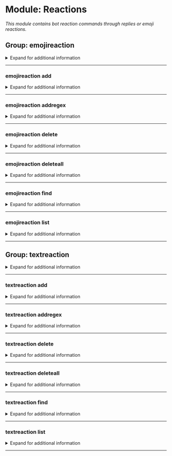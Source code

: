 # Module: Reactions
*This module contains bot reaction commands through replies or emoji reactions.*


## Group: emojireaction
<details><summary markdown='span'>Expand for additional information</summary><p>

*This groups is used to make the bot react with given emoji to a message containing a trigger word inside (guild specific). Group call either lists currently registered emoji reactions or adds a new emoji reaction to a given trigger word list.
*Note: Trigger words can be regular expressions (use `emojireaction addregex` command).**

**Aliases:**
`ereact, er, emojir, emojireactions`
**Guild only.**

**Requires permissions:**
`Manage guild`

**Overload 1:**

`[emoji]` : *Emoji*

`[string...]` : *Reaction triggers*

**Overload 0:**

`[string]` : *Reaction triggers*

`[emoji]` : *Emoji*

**Examples:**

```xml
!emojireaction
!emojireaction :emoji: triggerword
!emojireaction triggerword :emoji:
```
</p></details>

---

### emojireaction add
<details><summary markdown='span'>Expand for additional information</summary><p>

*Adds a new emoji reaction to guild reaction list. Requires emoji to react as and one or more triggers.*

**Aliases:**
`register, reg, new, a, +, +=, <<, <, <-, <=`
**Guild only.**

**Requires permissions:**
`Manage guild`

**Overload 1:**

`[emoji]` : *Emoji*

`[string...]` : *Reaction triggers*

**Overload 0:**

`[string]` : *Reaction triggers*

`[emoji]` : *Emoji*

**Examples:**

```xml
!emojireaction add :emoji: triggerword
!emojireaction add triggerword :emoji:
```
</p></details>

---

### emojireaction addregex
<details><summary markdown='span'>Expand for additional information</summary><p>

*Adds a new emoji reaction to guild reaction list. Requires emoji to react as and one or more regular expressions that will match the message being tested (each regular expression is word-bounded automatically).*

**Aliases:**
`registerregex, regex, newregex, ar, +r, +=r, <<r, <r, <-r, <=r, +regex, +regexp, +rgx`
**Guild only.**

**Requires permissions:**
`Manage guild`

**Overload 1:**

`[emoji]` : *Emoji*

`[string...]` : *Reaction triggers*

**Overload 0:**

`[string]` : *Reaction triggers*

`[emoji]` : *Emoji*

**Examples:**

```xml
!emojireaction addregex :emoji: regex?pattern+
!emojireaction addregex regex?pattern+ :emoji:
```
</p></details>

---

### emojireaction delete
<details><summary markdown='span'>Expand for additional information</summary><p>

*Removes existing emoji reaction by it's reaction emoji, ID or trigger.*

**Aliases:**
`unregister, remove, rm, del, d, -, -=, >, >>, ->, =>`
**Guild only.**

**Requires permissions:**
`Manage guild`

**Overload 2:**

`[emoji]` : *Emoji*

**Overload 1:**

`[int...]` : *Reaction IDs to remove*

**Overload 0:**

`[string...]` : *Reaction triggers*

**Examples:**

```xml
!emojireaction delete 12345
!emojireaction delete :emoji:
!emojireaction delete triggerword
```
</p></details>

---

### emojireaction deleteall
<details><summary markdown='span'>Expand for additional information</summary><p>

*Removes all guild emoji reactions.*

**Aliases:**
`removeall, rmrf, rma, clearall, clear, delall, da, cl, -a, --, >>>`
**Guild only.**

**Requires permissions:**
`Manage guild`

**Requires user permissions:**
`Administrator`

**Examples:**

```xml
!emojireaction deleteall
```
</p></details>

---

### emojireaction find
<details><summary markdown='span'>Expand for additional information</summary><p>

*Finds emoji reactions that are triggered by a given text.*

**Aliases:**
`f, test`
**Guild only.**

**Requires permissions:**
`Manage guild`

**Arguments:**

`[string...]` : *Reaction trigger*

**Examples:**

```xml
!emojireaction find triggerword
```
</p></details>

---

### emojireaction list
<details><summary markdown='span'>Expand for additional information</summary><p>

*Lists all emoji reactions for this guild.*

**Aliases:**
`print, show, view, ls, l, p`
**Guild only.**

**Requires permissions:**
`Manage guild`

**Examples:**

```xml
!emojireaction list
```
</p></details>

---

## Group: textreaction
<details><summary markdown='span'>Expand for additional information</summary><p>

*This groups is used to make the bot react with given text to a message containing a trigger word inside (guild specific). Group call either lists currently registered text reactions or adds a new text reaction to a given trigger word list.
*Note: Trigger words can be regular expressions (use `textreaction addregex` command).**

**Aliases:**
`treact, tr, txtr, textreactions`
**Guild only.**

**Requires user permissions:**
`Manage guild`

**Overload 0:**

`[string]` : *Reaction trigger*

`[string...]` : *Response*

**Examples:**

```xml
!textreaction
!textreaction triggerword Response message
```
</p></details>

---

### textreaction add
<details><summary markdown='span'>Expand for additional information</summary><p>

*Adds a new text reaction to guild reaction list. Requires trigger word and a response.*

**Aliases:**
`register, reg, new, a, +, +=, <<, <, <-, <=`
**Guild only.**

**Requires user permissions:**
`Manage guild`

**Arguments:**

`[string]` : *Reaction trigger*

`[string...]` : *Response*

**Examples:**

```xml
!textreaction add triggerword Response message
```
</p></details>

---

### textreaction addregex
<details><summary markdown='span'>Expand for additional information</summary><p>

*Adds a new text reaction to guild reaction list. Requires a regular expression that will match the message being tested (each regular expression is word-bounded automatically) and a text to reply when the match occurs.*

**Aliases:**
`registerregex, regex, newregex, ar, +r, +=r, <<r, <r, <-r, <=r, +regex, +regexp, +rgx`
**Guild only.**

**Requires user permissions:**
`Manage guild`

**Arguments:**

`[string]` : *Reaction trigger*

`[string...]` : *Response*

**Examples:**

```xml
!textreaction addregex regex?pattern+ Response message
```
</p></details>

---

### textreaction delete
<details><summary markdown='span'>Expand for additional information</summary><p>

*Removes existing text reaction by it's ID or trigger word.*

**Aliases:**
`unregister, remove, rm, del, d, -, -=, >, >>, ->, =>`
**Guild only.**

**Requires user permissions:**
`Manage guild`

**Overload 1:**

`[int...]` : *Reaction IDs to remove*

**Overload 0:**

`[string...]` : *Reaction triggers*

**Examples:**

```xml
!textreaction delete 12345
!textreaction delete triggerword
```
</p></details>

---

### textreaction deleteall
<details><summary markdown='span'>Expand for additional information</summary><p>

*Removes all guild text reactions.*

**Aliases:**
`removeall, rmrf, rma, clearall, clear, delall, da, cl, -a, --, >>>`
**Guild only.**

**Requires user permissions:**
`Administrator, Manage guild`

**Examples:**

```xml
!textreaction deleteall
```
</p></details>

---

### textreaction find
<details><summary markdown='span'>Expand for additional information</summary><p>

*Finds text reactions that are triggered by a given text.*

**Aliases:**
`f, test`
**Guild only.**

**Requires user permissions:**
`Manage guild`

**Arguments:**

`[string...]` : *Reaction trigger*

**Examples:**

```xml
!textreaction find triggerword
```
</p></details>

---

### textreaction list
<details><summary markdown='span'>Expand for additional information</summary><p>

*Lists all emoji reactions for this guild.*

**Aliases:**
`print, show, view, ls, l, p`
**Guild only.**

**Requires user permissions:**
`Manage guild`

**Examples:**

```xml
!textreaction list
```
</p></details>

---

